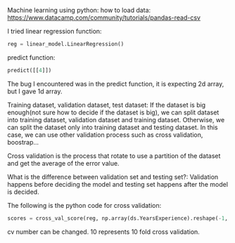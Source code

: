 Machine learning using python: 
how to load data:     https://www.datacamp.com/community/tutorials/pandas-read-csv


I tried linear regression function:
```python
reg = linear_model.LinearRegression()
```

predict function:
```python 
predict([[4]])
```

The bug I encountered was in the predict function, it is expecting 2d array, but I gave 1d array. 



Training dataset, validation dataset, test dataset:
If the dataset is big enough(not sure how to decide if the dataset is big), we can split dataset into training dataset, validation dataset and training dataset. Otherwise, we can split the dataset only into training dataset and testing dataset.  In this case, we can use other validation process such as cross validation, boostrap... 

Cross validation is the process that rotate to use a partition of the dataset and get the average of the error value. 

What is the difference between validation set and testing set?: Validation happens before deciding the model and testing set happens after the model is decided. 

The following is the python code for cross validation:
```python 
scores = cross_val_score(reg, np.array(ds.YearsExperience).reshape(-1, 1), np.array(ds.Salary), cv = 10)
```
cv number can be changed. 10 represents 10 fold cross validation. 